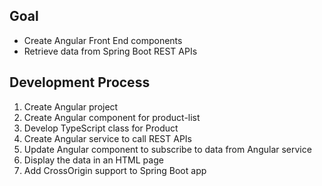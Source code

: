 ## Goal
- Create Angular Front End components
- Retrieve data from Spring Boot REST APIs
## Development Process
1. Create Angular project
2. Create Angular component for product-list
3. Develop TypeScript class for Product
4. Create Angular service to call REST APIs
5. Update Angular component to subscribe to data from Angular service
6. Display the data in an HTML page
7. Add CrossOrigin support to Spring Boot app
